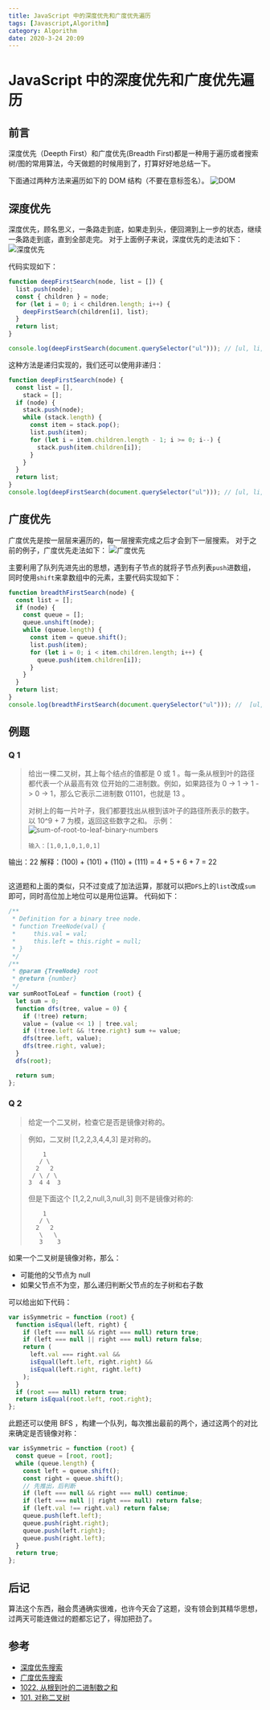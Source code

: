 ```yaml
---
title: JavaScript 中的深度优先和广度优先遍历
tags: [Javascript,Algorithm]
category: Algorithm
date: 2020-3-24 20:09
---
```

# JavaScript 中的深度优先和广度优先遍历
## 前言
深度优先（Deepth First）和广度优先(Breadth First)都是一种用于遍历或者搜索树/图的常用算法，今天做题的时候用到了，打算好好地总结一下。


下面通过两种方法来遍历如下的 DOM 结构（不要在意标签名）。
![DOM](https://static.gongfangwen.com/2020-03-24-DOM.png)


## 深度优先
深度优先，顾名思义，一条路走到底，如果走到头，便回溯到上一步的状态，继续一条路走到底，直到全部走完。
对于上面例子来说，深度优先的走法如下：
![深度优先](https://static.gongfangwen.com/2020-03-24-%E6%B7%B1%E5%BA%A6%E4%BC%98%E5%85%88.png)

代码实现如下：
```javascript
function deepFirstSearch(node, list = []) {
  list.push(node);
  const { children } = node;
  for (let i = 0; i < children.length; i++) {
    deepFirstSearch(children[i], list);
  }
  return list;
}

console.log(deepFirstSearch(document.querySelector("ul"))); // [ul, li, i, a, span, li, b, li]
```

这种方法是递归实现的，我们还可以使用非递归：
```javascript
function deepFirstSearch(node) {
  const list = [],
    stack = [];
  if (node) {
    stack.push(node);
    while (stack.length) {
      const item = stack.pop();
      list.push(item);
      for (let i = item.children.length - 1; i >= 0; i--) {
        stack.push(item.children[i]);
      }
    }
  }
  return list;
}
console.log(deepFirstSearch(document.querySelector("ul"))); // [ul, li, i, a, span, li, b, li]
```

## 广度优先
广度优先是按一层层来遍历的，每一层搜索完成之后才会到下一层搜索。
对于之前的例子，广度优先走法如下：
![广度优先](https://static.gongfangwen.com/2020-03-24-%E5%B9%BF%E5%BA%A6%E4%BC%98%E5%85%88.png)

主要利用了队列先进先出的思想，遇到有子节点的就将子节点列表`push`进数组，同时使用`shift`来拿数组中的元素，主要代码实现如下：
```javascript
function breadthFirstSearch(node) {
  const list = [];
  if (node) {
    const queue = [];
    queue.unshift(node);
    while (queue.length) {
      const item = queue.shift();
      list.push(item);
      for (let i = 0; i < item.children.length; i++) {
        queue.push(item.children[i]);
      }
    }
  }
  return list;
}
console.log(breadthFirstSearch(document.querySelector("ul"))); //  [ul, li, li, li, i, a, b, span]
```

## 例题
### Q 1
> 给出一棵二叉树，其上每个结点的值都是 0 或 1 。每一条从根到叶的路径都代表一个从最高有效 位开始的二进制数。例如，如果路径为 0 -> 1 -> 1 -> 0 -> 1，那么它表示二进制数 01101，也就是 13 。
> 
> 对树上的每一片叶子，我们都要找出从根到该叶子的路径所表示的数字。
> 以 10^9 + 7 为模，返回这些数字之和。
> 示例：
> ![sum-of-root-to-leaf-binary-numbers](https://static.gongfangwen.com/2020-03-24-sum-of-root-to-leaf-binary-numbers.png)
> ```
> 输入：[1,0,1,0,1,0,1]
输出：22
解释：(100) + (101) + (110) + (111) = 4 + 5 + 6 + 7 = 22
> ```


这道题和上面的类似，只不过变成了加法运算，那就可以把`DFS`上的`list`改成`sum`即可，同时高位加上地位可以是用位运算。
代码如下：
```javascript
/**
 * Definition for a binary tree node.
 * function TreeNode(val) {
 *     this.val = val;
 *     this.left = this.right = null;
 * }
 */
/**
 * @param {TreeNode} root
 * @return {number}
 */
var sumRootToLeaf = function (root) {
  let sum = 0;
  function dfs(tree, value = 0) {
    if (!tree) return;
    value = (value << 1) | tree.val;
    if (!tree.left && !tree.right) sum += value;
    dfs(tree.left, value);
    dfs(tree.right, value);
  }
  dfs(root);

  return sum;
};
```

### Q 2
> 给定一个二叉树，检查它是否是镜像对称的。

> 例如，二叉树 [1,2,2,3,4,4,3] 是对称的。
> ```
>     1
>    / \
>   2   2
>  / \ / \
> 3  4 4  3
> ```
> 但是下面这个 [1,2,2,null,3,null,3] 则不是镜像对称的:
> ```
>     1
>    / \
>   2   2
>    \   \
>    3    3
> ```

如果一个二叉树是镜像对称，那么：
- 可能他的父节点为 null
- 如果父节点不为空，那么递归判断父节点的左子树和右子数

可以给出如下代码：
```javascript
var isSymmetric = function (root) {
  function isEqual(left, right) {
    if (left === null && right === null) return true;
    if (left === null || right === null) return false;
    return (
      left.val === right.val &&
      isEqual(left.left, right.right) &&
      isEqual(left.right, right.left)
    );
  }
  if (root === null) return true;
  return isEqual(root.left, root.right);
};
```

此题还可以使用 BFS ，构建一个队列，每次推出最前的两个，通过这两个的对比来确定是否镜像对称：
```javascript
var isSymmetric = function (root) {
  const queue = [root, root];
  while (queue.length) {
    const left = queue.shift();
    const right = queue.shift();
    // 先推出，后判断
    if (left === null && right === null) continue;
    if (left === null || right === null) return false;
    if (left.val !== right.val) return false;
    queue.push(left.left);
    queue.push(right.right);
    queue.push(left.right);
    queue.push(right.left);
  }
  return true;
};
```

## 后记
算法这个东西，融会贯通确实很难，也许今天会了这题，没有领会到其精华思想，过两天可能连做过的题都忘记了，得加把劲了。

## 参考
- [深度优先搜索](https://zh.wikipedia.org/zh-hans/%E6%B7%B1%E5%BA%A6%E4%BC%98%E5%85%88%E6%90%9C%E7%B4%A2)
- [广度优先搜索](https://zh.wikipedia.org/wiki/%E5%B9%BF%E5%BA%A6%E4%BC%98%E5%85%88%E6%90%9C%E7%B4%A2)
- [1022. 从根到叶的二进制数之和](https://leetcode-cn.com/problems/sum-of-root-to-leaf-binary-numbers/)
- [101. 对称二叉树](https://leetcode-cn.com/problems/symmetric-tree/)